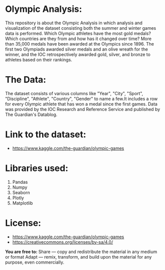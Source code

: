 # Olympic Analysis:

This repository is about the Olympic Analysis in which analysis and visualization of the dataset consisting both the summer and winter games data is performed. Which Olympic athletes have the most gold medals? Which countries are they from and how has it changed over time?
More than 35,000 medals have been awarded at the Olympics since 1896. The first two Olympiads awarded silver medals and an olive wreath for the winner, and the IOC retrospectively awarded gold, silver, and bronze to athletes based on their rankings.


# The Data:

The dataset consists of various columns like "Year", "City", "Sport", "Discipline", "Athlete", "Country", "Gender" to name a few.It includes a row for every Olympic athlete that has won a medal since the first games. Data was provided by the IOC Research and Reference Service and published by The Guardian's Datablog.


# Link to the dataset:
- https://www.kaggle.com/the-guardian/olympic-games

# Libraries used:

1) Pandas
2) Numpy
3) Seaborn
4) Plotly
5) Matplotlib


# License:

- https://www.kaggle.com/the-guardian/olympic-games
- https://creativecommons.org/licenses/by-sa/4.0/

**You are free to:**
Share — copy and redistribute the material in any medium or format
Adapt — remix, transform, and build upon the material
for any purpose, even commercially.
